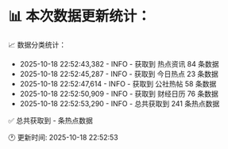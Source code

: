 📊 本次数据更新统计：
==========================

📈 数据分类统计：
- 2025-10-18 22:52:43,382 - INFO - 获取到 热点资讯 84 条数据
- 2025-10-18 22:52:45,287 - INFO - 获取到 今日热点 23 条数据
- 2025-10-18 22:52:47,614 - INFO - 获取到 公社热帖 58 条数据
- 2025-10-18 22:52:50,909 - INFO - 获取到 财经日历 76 条数据
- 2025-10-18 22:52:53,290 - INFO - 总共获取到 241 条热点数据

✅ 总共获取到 - 条热点数据

🕐 更新时间: 2025-10-18 22:52:53
